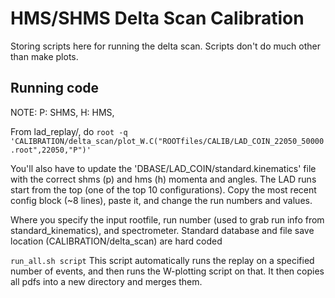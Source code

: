 HMS/SHMS Delta Scan Calibration
============================================
Storing scripts here for running the delta scan. Scripts don't do much other than make plots.




Running code
---------------
NOTE: P: SHMS,  H: HMS, 

From lad_replay/, do
`root -q 'CALIBRATION/delta_scan/plot_W.C("ROOTfiles/CALIB/LAD_COIN_22050_50000.root",22050,"P")'`

You'll also have to update the 'DBASE/LAD_COIN/standard.kinematics' file with the correct shms (p) and hms (h) momenta and angles. The LAD runs start from the top (one of the top 10 configurations). Copy the most recent config block (~8 lines), paste it, and change the run numbers and values.

Where you specify the input rootfile, run number (used to grab run info from standard_kinematics), and spectrometer.
Standard database and file save location (CALIBRATION/delta_scan) are hard coded

`run_all.sh script`
This script automatically runs the replay on a specified number of events, and then runs the W-plotting script on that. It then copies all pdfs into a new directory and merges them.